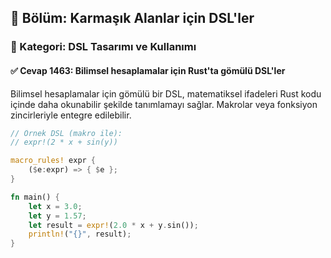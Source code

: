 ## 📘 Bölüm: Karmaşık Alanlar için DSL'ler
### 🔹 Kategori: DSL Tasarımı ve Kullanımı
#### ✅ Cevap 1463: Bilimsel hesaplamalar için Rust'ta gömülü DSL'ler

Bilimsel hesaplamalar için gömülü bir DSL, matematiksel ifadeleri Rust kodu içinde daha okunabilir şekilde tanımlamayı sağlar. Makrolar veya fonksiyon zincirleriyle entegre edilebilir.

```rust
// Örnek DSL (makro ile):
// expr!(2 * x + sin(y))

macro_rules! expr {
    ($e:expr) => { $e };
}

fn main() {
    let x = 3.0;
    let y = 1.57;
    let result = expr!(2.0 * x + y.sin());
    println!("{}", result);
}
```
